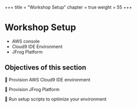+++
title = "Workshop Setup"
chapter = true
weight = 55
+++

# Workshop Setup



* AWS console
* Cloud9 IDE Environment
* JFrog Platform


## Objectives of this section

:small_blue_diamond: Provision AWS Cloud9 IDE environment

:small_blue_diamond: Provision JFrog Platform 

:small_blue_diamond: Run setup scripts to optimize your environment 

